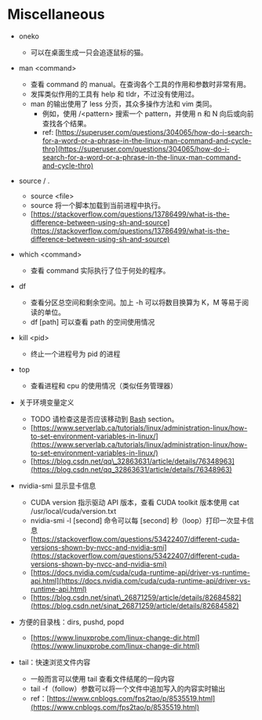 # Miscellaneous

* oneko
  * 可以在桌面生成一只会追逐鼠标的猫。
* man &lt;command&gt;
  * 查看 command 的 manual。在查询各个工具的作用和参数时非常有用。
  * 发挥类似作用的工具有 help 和 tldr，不过没有使用过。
  * man 的输出使用了 less 分页，其众多操作方法和 vim 类同。
    * 例如，使用 /&lt;pattern&gt; 搜索一个 pattern，并使用 n 和 N 向后或向前查找各个结果。
    * ref: [https://superuser.com/questions/304065/how-do-i-search-for-a-word-or-a-phrase-in-the-linux-man-command-and-cycle-thro](https://superuser.com/questions/304065/how-do-i-search-for-a-word-or-a-phrase-in-the-linux-man-command-and-cycle-thro)
* source / .
  * source &lt;file&gt;
  * source 将一个脚本加载到当前进程中执行。
  * [https://stackoverflow.com/questions/13786499/what-is-the-difference-between-using-sh-and-source](https://stackoverflow.com/questions/13786499/what-is-the-difference-between-using-sh-and-source)
* which &lt;command&gt;
  * 查看 command 实际执行了位于何处的程序。
* df 
  * 查看分区总空间和剩余空间。加上 -h 可以将数目换算为 K，M 等易于阅读的单位。
  * df \[path\] 可以查看 path 的空间使用情况
* kill &lt;pid&gt; 
  * 终止一个进程号为 pid 的进程
* top
  * 查看进程和 cpu 的使用情况（类似任务管理器）
* 关于环境变量定义
  * TODO 请检查这是否应该移动到 [Bash](../../programming-languages/bash/) section。
  * [https://www.serverlab.ca/tutorials/linux/administration-linux/how-to-set-environment-variables-in-linux/](https://www.serverlab.ca/tutorials/linux/administration-linux/how-to-set-environment-variables-in-linux/)
  * [https://blog.csdn.net/qq\_32863631/article/details/76348963](https://blog.csdn.net/qq_32863631/article/details/76348963)
* nvidia-smi 显示显卡信息
  * CUDA version 指示驱动 API 版本，查看 CUDA toolkit 版本使用 cat /usr/local/cuda/version.txt
  * nvidia-smi -l \[second\] 命令可以每 \[second\] 秒（loop）打印一次显卡信息
  * [https://stackoverflow.com/questions/53422407/different-cuda-versions-shown-by-nvcc-and-nvidia-smi](https://stackoverflow.com/questions/53422407/different-cuda-versions-shown-by-nvcc-and-nvidia-smi)
  * [https://docs.nvidia.com/cuda/cuda-runtime-api/driver-vs-runtime-api.html](https://docs.nvidia.com/cuda/cuda-runtime-api/driver-vs-runtime-api.html)
  * [https://blog.csdn.net/sinat\_26871259/article/details/82684582](https://blog.csdn.net/sinat_26871259/article/details/82684582)
* 方便的目录栈：dirs, pushd, popd
  * [https://www.linuxprobe.com/linux-change-dir.html](https://www.linuxprobe.com/linux-change-dir.html)
* tail：快速浏览文件内容

  * 一般而言可以使用 tail 查看文件结尾的一段内容
  * tail -f（follow）参数可以将一个文件中追加写入的内容实时输出
  * ref：[https://www.cnblogs.com/fps2tao/p/8535519.html](https://www.cnblogs.com/fps2tao/p/8535519.html)

